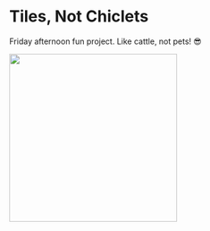 # Tiles, Not Chiclets

Friday afternoon fun project. Like cattle, not pets! 😎

<img src="https://github.com/user-attachments/assets/80247ed9-bc32-40c2-ac09-af0a638dac49" width="300">
